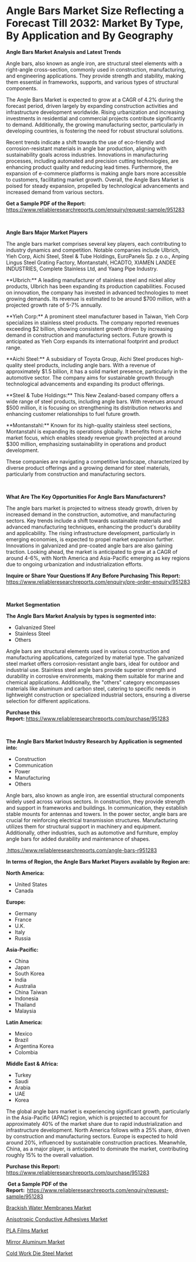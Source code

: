 <p><h1>Angle Bars Market Size Reflecting a Forecast Till 2032: Market By Type, By Application and By Geography</h1></p><p><strong>Angle Bars Market Analysis and Latest Trends</strong></p>
<p><p>Angle bars, also known as angle iron, are structural steel elements with a right-angle cross-section, commonly used in construction, manufacturing, and engineering applications. They provide strength and stability, making them essential in frameworks, supports, and various types of structural components.</p><p>The Angle Bars Market is expected to grow at a CAGR of 4.2% during the forecast period, driven largely by expanding construction activities and infrastructure development worldwide. Rising urbanization and increasing investments in residential and commercial projects contribute significantly to demand. Additionally, the growing manufacturing sector, particularly in developing countries, is fostering the need for robust structural solutions.</p><p>Recent trends indicate a shift towards the use of eco-friendly and corrosion-resistant materials in angle bar production, aligning with sustainability goals across industries. Innovations in manufacturing processes, including automated and precision cutting technologies, are enhancing product quality and reducing lead times. Furthermore, the expansion of e-commerce platforms is making angle bars more accessible to customers, facilitating market growth. Overall, the Angle Bars Market is poised for steady expansion, propelled by technological advancements and increased demand from various sectors.</p></p>
<p><strong>Get a Sample PDF of the Report:&nbsp;</strong> <a href="https://www.reliableresearchreports.com/enquiry/request-sample/951283?utm_campaign=37&utm_medium=2&utm_source=Github&utm_content=ia&utm_term=30012025&utm_id=angle-bars">https://www.reliableresearchreports.com/enquiry/request-sample/951283</a></p>
<p>&nbsp;</p>
<p><strong>Angle Bars Major Market Players</strong></p>
<p><p>The angle bars market comprises several key players, each contributing to industry dynamics and competition. Notable companies include Ulbrich, Yieh Corp, Aichi Steel, Steel & Tube Holdings, EuroPanels Sp. z o.o., Anping Lingus Steel Grating Factory, Montanstahl, HCADTO, XIAMEN LANDEE INDUSTRIES, Complete Stainless Ltd, and Yaang Pipe Industry.</p><p>**Ulbrich:** A leading manufacturer of stainless steel and nickel alloy products, Ulbrich has been expanding its production capabilities. Focused on innovation, the company has invested in advanced technologies to meet growing demands. Its revenue is estimated to be around $700 million, with a projected growth rate of 5-7% annually.</p><p>**Yieh Corp:** A prominent steel manufacturer based in Taiwan, Yieh Corp specializes in stainless steel products. The company reported revenues exceeding $2 billion, showing consistent growth driven by increasing demand in construction and manufacturing sectors. Future growth is anticipated as Yieh Corp expands its international footprint and product range.</p><p>**Aichi Steel:** A subsidiary of Toyota Group, Aichi Steel produces high-quality steel products, including angle bars. With a revenue of approximately $1.5 billion, it has a solid market presence, particularly in the automotive sector. The company aims for sustainable growth through technological advancements and expanding its product offerings.</p><p>**Steel & Tube Holdings:** This New Zealand-based company offers a wide range of steel products, including angle bars. With revenues around $500 million, it is focusing on strengthening its distribution networks and enhancing customer relationships to fuel future growth.</p><p>**Montanstahl:** Known for its high-quality stainless steel sections, Montanstahl is expanding its operations globally. It benefits from a niche market focus, which enables steady revenue growth projected at around $300 million, emphasizing sustainability in operations and product development.</p><p>These companies are navigating a competitive landscape, characterized by diverse product offerings and a growing demand for steel materials, particularly from construction and manufacturing sectors.</p></p>
<p>&nbsp;</p>
<p><strong>What Are The Key Opportunities For Angle Bars Manufacturers?</strong></p>
<p><p>The angle bars market is projected to witness steady growth, driven by increased demand in the construction, automotive, and manufacturing sectors. Key trends include a shift towards sustainable materials and advanced manufacturing techniques, enhancing the product's durability and applicability. The rising infrastructure development, particularly in emerging economies, is expected to propel market expansion further. Innovations in galvanized and pre-coated angle bars are also gaining traction. Looking ahead, the market is anticipated to grow at a CAGR of around 4-6%, with North America and Asia-Pacific emerging as key regions due to ongoing urbanization and industrialization efforts.</p></p>
<p><strong>Inquire or Share Your Questions If Any Before Purchasing This Report:</strong> <a href="https://www.reliableresearchreports.com/enquiry/pre-order-enquiry/951283?utm_campaign=37&utm_medium=2&utm_source=Github&utm_content=ia&utm_term=30012025&utm_id=angle-bars">https://www.reliableresearchreports.com/enquiry/pre-order-enquiry/951283</a></p>
<p>&nbsp;</p>
<p><strong>Market Segmentation</strong></p>
<p><strong>The Angle Bars Market Analysis by types is segmented into:</strong></p>
<p><ul><li>Galvanized Steel</li><li>Stainless Steel</li><li>Others</li></ul></p>
<p><p>Angle bars are structural elements used in various construction and manufacturing applications, categorized by material type. The galvanized steel market offers corrosion-resistant angle bars, ideal for outdoor and industrial use. Stainless steel angle bars provide superior strength and durability in corrosive environments, making them suitable for marine and chemical applications. Additionally, the "others" category encompasses materials like aluminum and carbon steel, catering to specific needs in lightweight construction or specialized industrial sectors, ensuring a diverse selection for different applications.</p></p>
<p><strong>Purchase this Report:&nbsp;</strong><a href="https://www.reliableresearchreports.com/purchase/951283?utm_campaign=37&utm_medium=2&utm_source=Github&utm_content=ia&utm_term=30012025&utm_id=angle-bars">https://www.reliableresearchreports.com/purchase/951283</a></p>
<p>&nbsp;</p>
<p><strong>The Angle Bars Market Industry Research by Application is segmented into:</strong></p>
<p><ul><li>Construction</li><li>Communication</li><li>Power</li><li>Manufacturing</li><li>Others</li></ul></p>
<p><p>Angle bars, also known as angle iron, are essential structural components widely used across various sectors. In construction, they provide strength and support in frameworks and buildings. In communication, they establish stable mounts for antennas and towers. In the power sector, angle bars are crucial for reinforcing electrical transmission structures. Manufacturing utilizes them for structural support in machinery and equipment. Additionally, other industries, such as automotive and furniture, employ angle bars for added durability and maintenance of shapes.</p></p>
<p><a href="https://www.reliableresearchreports.com/angle-bars-r951283?utm_campaign=37&utm_medium=2&utm_source=Github&utm_content=ia&utm_term=30012025&utm_id=angle-bars">&nbsp;https://www.reliableresearchreports.com/angle-bars-r951283</a></p>
<p><strong>In terms of Region, the Angle Bars Market Players available by Region are:</strong></p>
<p>
    <p> <strong> North America: </strong>
        <ul>
            <li>United States</li>
            <li>Canada</li>
        </ul>
        </p> 
    <p> <strong> Europe: </strong>
        <ul>
            <li>Germany</li>
            <li>France</li>
            <li>U.K.</li>
            <li>Italy</li>
            <li>Russia</li>
        </ul>
        </p> 
    <p> <strong> Asia-Pacific: </strong>
        <ul>
            <li>China</li>
            <li>Japan</li>
            <li>South Korea</li>
            <li>India</li>
            <li>Australia</li>
            <li>China Taiwan</li>
            <li>Indonesia</li>
            <li>Thailand</li>
            <li>Malaysia</li>
        </ul>
        </p> 
    <p> <strong> Latin America: </strong>
        <ul>
            <li>Mexico</li>
            <li>Brazil</li>
            <li>Argentina Korea</li>
            <li>Colombia</li>
        </ul>
        </p> 
    <p> <strong> Middle East & Africa: </strong>
        <ul>
            <li>Turkey</li>
            <li>Saudi</li>
            <li>Arabia</li>
            <li>UAE</li>
            <li>Korea</li>
        </ul>
    </p>
    </p>
<p><p>The global angle bars market is experiencing significant growth, particularly in the Asia-Pacific (APAC) region, which is projected to account for approximately 40% of the market share due to rapid industrialization and infrastructure development. North America follows with a 25% share, driven by construction and manufacturing sectors. Europe is expected to hold around 20%, influenced by sustainable construction practices. Meanwhile, China, as a major player, is anticipated to dominate the market, contributing roughly 15% to the overall valuation.</p></p>
<p><strong>Purchase this Report: </strong><a href="https://www.reliableresearchreports.com/purchase/951283?utm_campaign=37&utm_medium=2&utm_source=Github&utm_content=ia&utm_term=30012025&utm_id=angle-bars">https://www.reliableresearchreports.com/purchase/951283</a></p>
<p>&nbsp;<strong>Get a Sample PDF of the Report:&nbsp;&nbsp;</strong><a href="https://www.reliableresearchreports.com/enquiry/request-sample/951283?utm_campaign=37&utm_medium=2&utm_source=Github&utm_content=ia&utm_term=30012025&utm_id=angle-bars">https://www.reliableresearchreports.com/enquiry/request-sample/951283</a></p>
<p><strong></strong></p>
<p><p><a href="https://github.com/maclarensidney/Market-Research-Report-List-1/blob/main/brackish-water-membranes-market.md?utm_campaign=37&utm_medium=2&utm_source=Github&utm_content=ia&utm_term=30012025&utm_id=angle-bars">Brackish Water Membranes Market</a></p><p><a href="https://github.com/glazierjean530/Market-Research-Report-List-1/blob/main/anisotropic-conductive-adhesives-market.md?utm_campaign=37&utm_medium=2&utm_source=Github&utm_content=ia&utm_term=30012025&utm_id=angle-bars">Anisotropic Conductive Adhesives Market</a></p><p><a href="https://github.com/lessielawlis/Market-Research-Report-List-1/blob/main/pla-films-market.md?utm_campaign=37&utm_medium=2&utm_source=Github&utm_content=ia&utm_term=30012025&utm_id=angle-bars">PLA Films Market</a></p><p><a href="https://github.com/ovtkosle/Market-Research-Report-List-1/blob/main/mirror-aluminum-market.md?utm_campaign=37&utm_medium=2&utm_source=Github&utm_content=ia&utm_term=30012025&utm_id=angle-bars">Mirror Aluminum Market</a></p><p><a href="https://github.com/tashiafun920/Market-Research-Report-List-1/blob/main/cold-work-die-steel-market.md?utm_campaign=37&utm_medium=2&utm_source=Github&utm_content=ia&utm_term=30012025&utm_id=angle-bars">Cold Work Die Steel Market</a></p></p>
